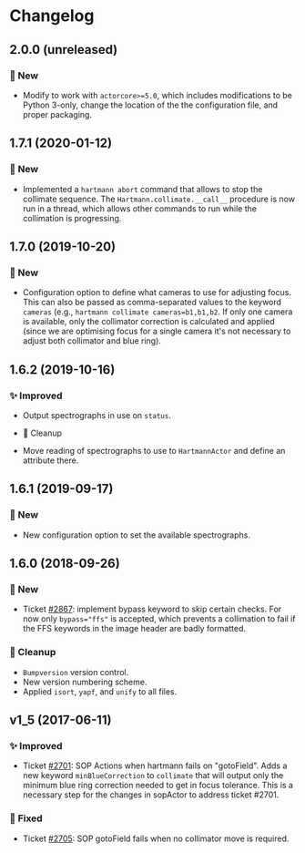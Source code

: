 # Changelog

## 2.0.0 (unreleased)

### 🚀 New

* Modify to work with `actorcore>=5.0`, which includes modifications to be Python 3-only, change the location of the the configuration file, and proper packaging.


## 1.7.1 (2020-01-12)

### 🚀 New

* Implemented a `hartmann abort` command that allows to stop the collimate sequence. The `Hartmann.collimate.__call__` procedure is now run in a thread, which allows other commands to run while the collimation is progressing.


## 1.7.0 (2019-10-20)

### 🚀 New

* Configuration option to define what cameras to use for adjusting focus. This can also be passed as comma-separated values to the keyword `cameras` (e.g., `hartmann collimate cameras=b1,b1,b2`. If only one camera is available, only the collimator correction is calculated and applied (since we are optimising focus for a single camera it's not necessary to adjust both collimator and blue ring).


## 1.6.2 (2019-10-16)

### ✨ Improved

* Output spectrographs in use on `status`.

* 🧹 Cleanup

* Move reading of spectrographs to use to `HartmannActor` and define an attribute there.


## 1.6.1 (2019-09-17)

### 🚀 New

* New configuration option to set the available spectrographs.


## 1.6.0 (2018-09-26)

### 🚀 New

* Ticket [#2867](https://trac.sdss.org/ticket/2867): implement bypass keyword to skip certain checks. For now only `bypass="ffs"` is accepted, which prevents a collimation to fail if the FFS keywords in the image header are badly formatted.

### 🧹 Cleanup

* `Bumpversion` version control.
* New version numbering scheme.
* Applied `isort`, `yapf`, and `unify` to all files.


## v1_5 (2017-06-11)

### ✨ Improved

* Ticket [#2701](https://trac.sdss.org/ticket/2701): SOP Actions when hartmann fails on "gotoField". Adds a new keyword `minBlueCorrection` to `collimate` that will output only the minimum blue ring correction needed to get in focus tolerance. This is a necessary step for the changes in sopActor to address ticket #2701.

### 🔧 Fixed

* Ticket [#2705](https://trac.sdss.org/ticket/2705): SOP gotoField fails when no collimator move is required.
